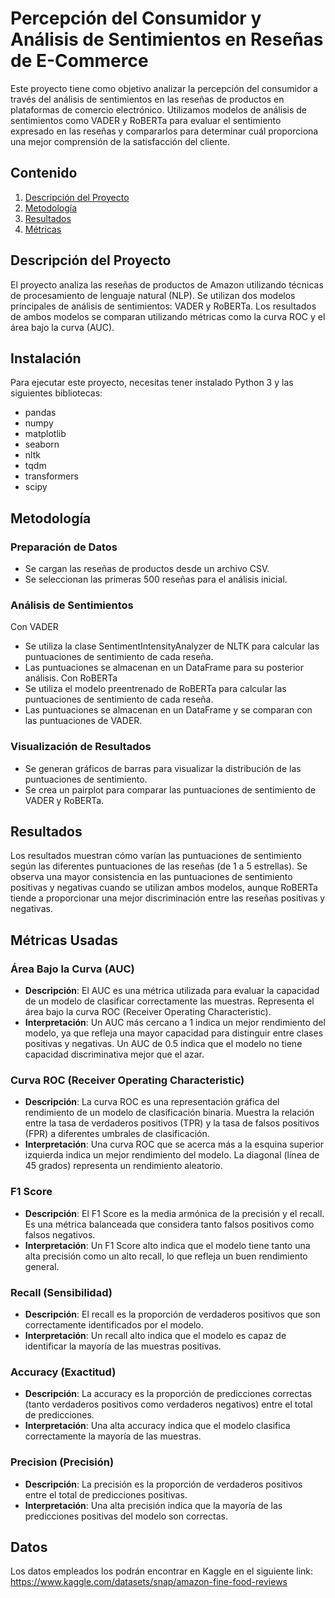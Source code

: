 # Percepción del Consumidor y Análisis de Sentimientos en Reseñas de E-Commerce

Este proyecto tiene como objetivo analizar la percepción del consumidor a través del análisis de sentimientos en las reseñas de productos en plataformas de comercio electrónico. Utilizamos modelos de análisis de sentimientos como VADER y RoBERTa para evaluar el sentimiento expresado en las reseñas y compararlos para determinar cuál proporciona una mejor comprensión de la satisfacción del cliente.

## Contenido

1. [Descripción del Proyecto](#descripción-del-proyecto)
2. [Metodología](#metodología)
3. [Resultados](#resultados)
4. [Métricas](#métricas)

## Descripción del Proyecto

El proyecto analiza las reseñas de productos de Amazon utilizando técnicas de procesamiento de lenguaje natural (NLP). Se utilizan dos modelos principales de análisis de sentimientos: VADER y RoBERTa. Los resultados de ambos modelos se comparan utilizando métricas como la curva ROC y el área bajo la curva (AUC).

## Instalación

Para ejecutar este proyecto, necesitas tener instalado Python 3 y las siguientes bibliotecas:

- pandas
- numpy
- matplotlib
- seaborn
- nltk
- tqdm
- transformers
- scipy

## Metodología 

### Preparación de Datos
- Se cargan las reseñas de productos desde un archivo CSV.
- Se seleccionan las primeras 500 reseñas para el análisis inicial.
### Análisis de Sentimientos
Con VADER
- Se utiliza la clase SentimentIntensityAnalyzer de NLTK para calcular las puntuaciones de sentimiento de cada reseña.
- Las puntuaciones se almacenan en un DataFrame para su posterior análisis.
Con RoBERTa
- Se utiliza el modelo preentrenado de RoBERTa para calcular las puntuaciones de sentimiento de cada reseña.
- Las puntuaciones se almacenan en un DataFrame y se comparan con las puntuaciones de VADER.
### Visualización de Resultados
- Se generan gráficos de barras para visualizar la distribución de las puntuaciones de sentimiento.
- Se crea un pairplot para comparar las puntuaciones de sentimiento de VADER y RoBERTa.

## Resultados
Los resultados muestran cómo varían las puntuaciones de sentimiento según las diferentes puntuaciones de las reseñas (de 1 a 5 estrellas). Se observa una mayor consistencia en las puntuaciones de sentimiento positivas y negativas cuando se utilizan ambos modelos, aunque RoBERTa tiende a proporcionar una mejor discriminación entre las reseñas positivas y negativas.

## Métricas Usadas

### Área Bajo la Curva (AUC)

- **Descripción**: El AUC es una métrica utilizada para evaluar la capacidad de un modelo de clasificar correctamente las muestras. Representa el área bajo la curva ROC (Receiver Operating Characteristic).
- **Interpretación**: Un AUC más cercano a 1 indica un mejor rendimiento del modelo, ya que refleja una mayor capacidad para distinguir entre clases positivas y negativas. Un AUC de 0.5 indica que el modelo no tiene capacidad discriminativa mejor que el azar.

### Curva ROC (Receiver Operating Characteristic)

- **Descripción**: La curva ROC es una representación gráfica del rendimiento de un modelo de clasificación binaria. Muestra la relación entre la tasa de verdaderos positivos (TPR) y la tasa de falsos positivos (FPR) a diferentes umbrales de clasificación.
- **Interpretación**: Una curva ROC que se acerca más a la esquina superior izquierda indica un mejor rendimiento del modelo. La diagonal (línea de 45 grados) representa un rendimiento aleatorio.

### F1 Score

- **Descripción**: El F1 Score es la media armónica de la precisión y el recall. Es una métrica balanceada que considera tanto falsos positivos como falsos negativos.
- **Interpretación**: Un F1 Score alto indica que el modelo tiene tanto una alta precisión como un alto recall, lo que refleja un buen rendimiento general.

### Recall (Sensibilidad)

- **Descripción**: El recall es la proporción de verdaderos positivos que son correctamente identificados por el modelo.
- **Interpretación**: Un recall alto indica que el modelo es capaz de identificar la mayoría de las muestras positivas.

### Accuracy (Exactitud)

- **Descripción**: La accuracy es la proporción de predicciones correctas (tanto verdaderos positivos como verdaderos negativos) entre el total de predicciones.
- **Interpretación**: Una alta accuracy indica que el modelo clasifica correctamente la mayoría de las muestras.

### Precision (Precisión)

- **Descripción**: La precisión es la proporción de verdaderos positivos entre el total de predicciones positivas.
- **Interpretación**: Una alta precisión indica que la mayoría de las predicciones positivas del modelo son correctas.

## Datos 

Los datos empleados los podrán encontrar en Kaggle en el siguiente link: https://www.kaggle.com/datasets/snap/amazon-fine-food-reviews
